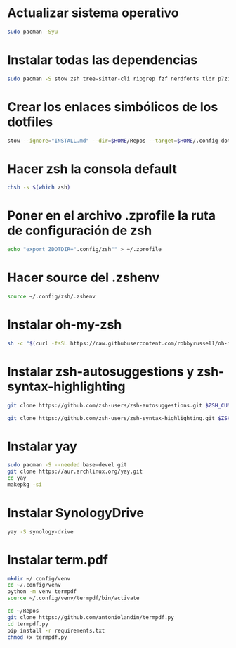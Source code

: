 # Actualizar sistema operativo
```bash
sudo pacman -Syu
```

# Instalar todas las dependencias
```bash
sudo pacman -S stow zsh tree-sitter-cli ripgrep fzf nerdfonts tldr p7zip
```

# Crear los enlaces simbólicos de los dotfiles
```bash
stow --ignore="INSTALL.md" --dir=$HOME/Repos --target=$HOME/.config dotfiles
```

# Hacer zsh la consola default
```bash
chsh -s $(which zsh)
```

# Poner en el archivo .zprofile la ruta de configuración de zsh
```bash
echo "export ZDOTDIR=".config/zsh"" > ~/.zprofile
```

# Hacer source del .zshenv
```bash
source ~/.config/zsh/.zshenv
```

# Instalar oh-my-zsh
```bash
sh -c "$(curl -fsSL https://raw.githubusercontent.com/robbyrussell/oh-my-zsh/master/tools/install.sh)"
```

# Instalar zsh-autosuggestions y zsh-syntax-highlighting
```bash
git clone https://github.com/zsh-users/zsh-autosuggestions.git $ZSH_CUSTOM/plugins/zsh-autosuggestions

git clone https://github.com/zsh-users/zsh-syntax-highlighting.git $ZSH_CUSTOM/plugins/zsh-syntax-highlighting
```

# Instalar yay
```bash
sudo pacman -S --needed base-devel git
git clone https://aur.archlinux.org/yay.git
cd yay
makepkg -si
```

# Instalar SynologyDrive
```bash
yay -S synology-drive 
```

# Instalar term.pdf
```bash
mkdir ~/.config/venv
cd ~/.config/venv
python -m venv termpdf
source ~/.config/venv/termpdf/bin/activate

cd ~/Repos
git clone https://github.com/antoniolandin/termpdf.py
cd termpdf.py
pip install -r requirements.txt
chmod +x termpdf.py
```
